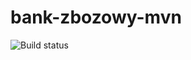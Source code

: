 # bank-zbozowy-mvn
![Build status](https://travis-ci.com/rudyszymczok/bank-zbozowy-mvn.svg?branch=main)

